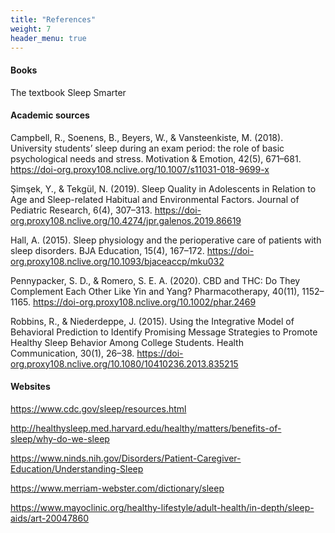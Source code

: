 ```yaml
---
title: "References"
weight: 7
header_menu: true
---
```


#### Books
The textbook
Sleep Smarter 

#### Academic sources

Campbell, R., Soenens, B., Beyers, W., & Vansteenkiste, M. (2018). University students’ sleep during an exam period: the role of basic psychological needs and stress. Motivation & Emotion, 42(5), 671–681. https://doi-org.proxy108.nclive.org/10.1007/s11031-018-9699-x 


Şimşek, Y., & Tekgül, N. (2019). Sleep Quality in Adolescents in Relation to Age and Sleep-related Habitual and Environmental Factors. Journal of Pediatric Research, 6(4), 307–313. https://doi-org.proxy108.nclive.org/10.4274/jpr.galenos.2019.86619

Hall, A. (2015). Sleep physiology and the perioperative care of patients with sleep disorders. BJA Education, 15(4), 167–172. https://doi-org.proxy108.nclive.org/10.1093/bjaceaccp/mku032 

Pennypacker, S. D., & Romero, S. E. A. (2020). CBD and THC: Do They Complement Each Other Like Yin and Yang? Pharmacotherapy, 40(11), 1152–1165. https://doi-org.proxy108.nclive.org/10.1002/phar.2469

Robbins, R., & Niederdeppe, J. (2015). Using the Integrative Model of Behavioral Prediction to Identify Promising Message Strategies to Promote Healthy Sleep Behavior Among College Students. Health Communication, 30(1), 26–38. https://doi-org.proxy108.nclive.org/10.1080/10410236.2013.835215

#### Websites

https://www.cdc.gov/sleep/resources.html 

http://healthysleep.med.harvard.edu/healthy/matters/benefits-of-sleep/why-do-we-sleep 

https://www.ninds.nih.gov/Disorders/Patient-Caregiver-Education/Understanding-Sleep 

https://www.merriam-webster.com/dictionary/sleep 

https://www.mayoclinic.org/healthy-lifestyle/adult-health/in-depth/sleep-aids/art-20047860 
